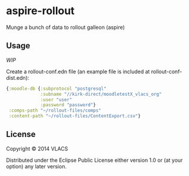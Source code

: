 # aspire-rollout

Munge a bunch of data to rollout galleon (aspire)

## Usage

*WIP*

Create a rollout-conf.edn file (an example file is included at rollout-conf-dist.edn):

```clj
{:moodle-db {:subprotocol "postgresql"
             :subname "//kirk-direct/moodletestX_vlacs_org"
             :user "user"
             :password "password"}
 :comps-path "~/rollout-files/comps"
 :content-path "~/rollout-files/ContentExport.csv"}
```

## License

Copyright © 2014 VLACS

Distributed under the Eclipse Public License either version 1.0 or (at
your option) any later version.
